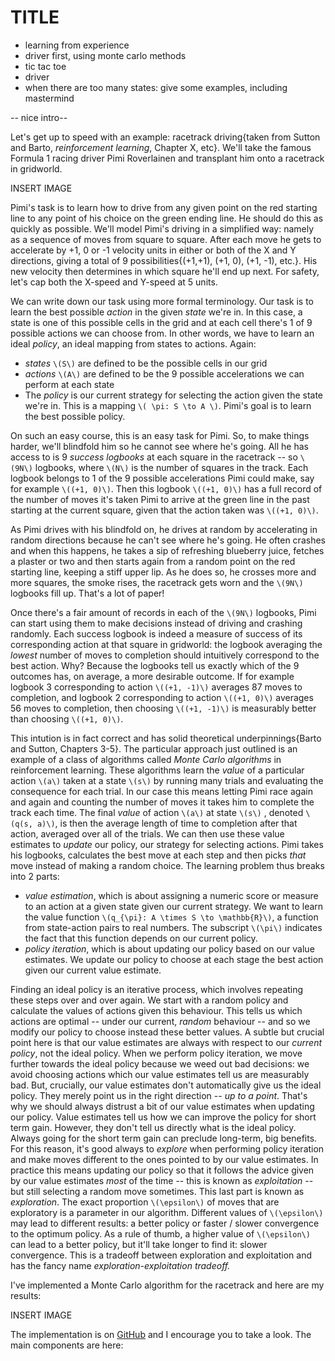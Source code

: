# TITLE

- learning from experience
- driver first, using monte carlo methods
- tic tac toe
- driver
- when there are too many states: give some examples, including mastermind


-- nice intro--


Let's get up to speed with an example: racetrack driving{taken from Sutton and
Barto, *reinforcement learning*, Chapter X, etc}. We'll take the famous Formula 1 
racing driver Pimi Roverlainen and transplant him onto a racetrack in gridworld.

INSERT IMAGE

Pimi's task is to learn how to drive from any given point on the red starting line to any
point of his choice on the green ending line. He should do this as quickly as
possible. We'll model Pimi's driving in a simplified way: namely as a sequence
of moves from square to square. After each move he gets to accelerate by +1, 0 or -1 velocity units
in either or both of the X and Y directions, giving a total of 9
possibilities{(+1,+1), (+1, 0), (+1, -1), etc.}. His new velocity then
determines in which square he'll end up next. For safety, let's cap both the
X-speed and Y-speed at 5 units. 

We can write down our task using more formal terminology. Our task is to learn the best possible *action* in the given
*state* we're in. In this case, a state is one of this possible cells in the
grid and at each cell there's 1 of 9 possible actions we can choose from. In
other words, we have to learn an ideal *policy*, an ideal mapping from states
to actions. Again:

- *states* `\(S\)` are defined to be the possible cells in our grid
- *actions* `\(A\)` are defined to be the 9 possible accelerations we can perform at
  each state
- The *policy* is our current strategy for selecting the action given the state
  we're in. This is a mapping `\( \pi: S \to A \)`. Pimi's goal is to learn the
  best possible policy.

On such an easy course, this is an easy task for Pimi. So, to make things harder, 
we'll blindfold him so he cannot see where he's going. All he has access to is
9 *success logbooks* at each square in the racetrack -- so `\(9N\)` logbooks,
where `\(N\)` is the number of squares in the track. Each logbook belongs to 1 of
the 9 possible accelerations Pimi could make, say for example `\((+1, 0)\)`. Then
this logbook `\((+1, 0)\)` has a 
 full record of the number of moves it's taken Pimi to
arrive at the green line in the past starting at the current square, given
that the action taken was `\((+1, 0)\)`. 

As Pimi drives with his blindfold on, he drives at random by accelerating in
random directions because he can't see where he's going. He often crashes and
when this happens, he takes a sip of refreshing blueberry juice, fetches a
plaster or two and then starts again from a random point on the red starting line,
keeping a stiff upper lip. As he does so, he crosses more and more squares, the
smoke rises, the racetrack gets worn and the `\(9N\)` logbooks fill up. 
That's a lot of paper! 

Once there's a fair amount of records in each of the `\(9N\)` logbooks, Pimi can
start using them to make decisions instead of driving and crashing randomly.
Each success logbook is indeed a measure of success of its corresponding action at that
square in gridworld: the logbook averaging the *lowest* number of moves
to completion should intuitively correspond to the best action. Why? Because
the logbooks tell us exactly which of the 9 outcomes has, on average, a more
desirable outcome. If for example logbook 3 corresponding to action `\((+1, -1)\)` averages
87 moves to completion, and logbook 2 corresponding to action `\((+1, 0)\)`
averages 56 moves to completion, then choosing `\((+1, -1)\)` is measurably
better than choosing `\((+1, 0)\)`. 

This intution is in fact correct and has solid theoretical
underpinnings{Barto and Sutton, Chapters 3-5}. 
The particular approach just outlined is an example of a class of
algorithms called *Monte Carlo algorithms* in reinforcement learning. These
algorithms learn the *value* of a particular action `\(a\)` taken at a state
`\(s\)` by running many trials and evaluating the consequence for each trial.
In our case this means letting Pimi race again and again and counting the
number of moves it takes him to complete the track each time. The final *value*
of action `\(a\)` at state `\(s\)` , denoted `\(q(s, a)\)`, is then the 
average length of time to completion after that action, averaged over all of
the trials. We can then use these value estimates to *update* our policy, our
strategy for selecting actions. Pimi takes his logbooks, calculates the best
move at each step and then picks *that* move instead of making a random choice.
The learning problem thus breaks into 2 parts:

- *value estimation*, which is about assigning a numeric score or measure to an
  action at a given state given our current strategy. We want to learn the
  value function `\(q_{\pi}: A \times S \to \mathbb{R}\)`, a function from
  state-action pairs to real numbers. The subscript `\(\pi\)` indicates the
  fact that this function depends on our current policy.
- *policy iteration*, which is about updating our policy based on our value
  estimates. We update our policy to choose at each stage the best action given
  our current value estimate.

Finding an ideal policy is an iterative process, which involves repeating these
steps over and over again. We start with a random policy and calculate the
values of actions given this behaviour. This tells us which actions are 
optimal -- under our current, *random* behaviour -- and so we modify our policy
to choose instead these better values. A subtle but crucial point here is that
our value estimates are always with respect to our *current policy*, not the
ideal policy. When we perform policy iteration, we move further towards the
ideal policy because we weed out bad decisions: we avoid choosing actions which
our value estimates tell us are measurably bad. But, crucially, our value
estimates don't automatically give us the ideal policy. They merely point us in
the right direction -- *up to a point*. That's why we should always distrust a
bit of our value estimates when updating our policy. Value estimates tell us
how we can improve the policy for short term gain. However, they don't tell us
directly what is the ideal policy. Always going for the short term gain can
preclude long-term, big benefits. For this reason, it's good always to
*explore* when performing policy iteration and make moves different to the ones
pointed to by our value estimates. In practice this means updating our policy
so that it follows the advice given by our value estimates *most* of the time --
this is known as *exploitation* -- but still selecting  a random move
sometimes. This last part is known as *exploration*. The exact proportion
`\(\epsilon\)` of moves that are exploratory is a parameter in our algorithm. 
Different values of `\(\epsilon\)` may lead to different results: a better
policy or faster / slower convergence to the optimum policy. As a rule of
thumb, a higher value of `\(\epsilon\)` can lead to a better policy, but it'll
take longer to find it: slower convergence. This is a tradeoff between
exploration and exploitation and has the fancy name *exploration-exploitation
tradeoff.* 

I've implemented a Monte Carlo algorithm for the racetrack and here are my
results:

INSERT IMAGE

The implementation is on [GitHub](bla) and I encourage you to take a look.
The main components are here:



